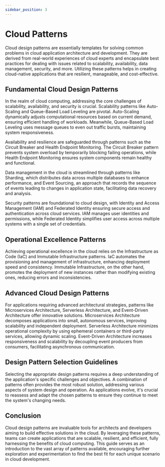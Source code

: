 ```yaml
---
sidebar_position: 3
---
```


# Cloud Patterns

Cloud design patterns are essentially templates for solving common problems in cloud application architecture and development. They are derived from real-world experiences of cloud experts and encapsulate best practices for dealing with issues related to scalability, availability, data management, security, and more. Utilizing these patterns helps in creating cloud-native applications that are resilient, manageable, and cost-effective.

## Fundamental Cloud Design Patterns

In the realm of cloud computing, addressing the core challenges of scalability, availability, and security is crucial. Scalability patterns like Auto-Scaling and Queue-Based Load Leveling are pivotal. Auto-Scaling dynamically adjusts computational resources based on current demand, ensuring efficient handling of workloads. Meanwhile, Queue-Based Load Leveling uses message queues to even out traffic bursts, maintaining system responsiveness.

Availability and resilience are safeguarded through patterns such as the Circuit Breaker and Health Endpoint Monitoring. The Circuit Breaker pattern prevents system overload by temporarily blocking failing operations, while Health Endpoint Monitoring ensures system components remain healthy and functional.

Data management in the cloud is streamlined through patterns like Sharding, which distributes data across multiple databases to enhance performance, and Event Sourcing, an approach that records the sequence of events leading to changes in application state, facilitating data recovery and analysis.

Security patterns are foundational to cloud design, with Identity and Access Management (IAM) and Federated Identity ensuring secure access and authentication across cloud services. IAM manages user identities and permissions, while Federated Identity simplifies user access across multiple systems with a single set of credentials.

## Operational Excellence Patterns

Achieving operational excellence in the cloud relies on the Infrastructure as Code (IaC) and Immutable Infrastructure patterns. IaC automates the provisioning and management of infrastructure, enhancing deployment speed and consistency. Immutable Infrastructure, on the other hand, promotes the deployment of new instances rather than modifying existing ones, reducing errors and inconsistencies.

## Advanced Cloud Design Patterns

For applications requiring advanced architectural strategies, patterns like Microservices Architecture, Serverless Architecture, and Event-Driven Architecture offer innovative solutions. Microservices Architecture decomposes applications into small, autonomous services, improving scalability and independent deployment. Serverless Architecture minimizes operational complexity by using ephemeral containers or third-party services, allowing dynamic scaling. Event-Driven Architecture increases responsiveness and scalability by decoupling event producers from consumers, facilitating asynchronous communication.

## Design Pattern Selection Guidelines

Selecting the appropriate design patterns requires a deep understanding of the application's specific challenges and objectives. A combination of patterns often provides the most robust solution, addressing various aspects of system design and operation. As applications evolve, it's crucial to reassess and adapt the chosen patterns to ensure they continue to meet the system's changing needs.

## Conclusion

Cloud design patterns are invaluable tools for architects and developers aiming to build effective solutions in the cloud. By leveraging these patterns, teams can create applications that are scalable, resilient, and efficient, fully harnessing the benefits of cloud computing. This guide serves as an introduction to the vast array of patterns available, encouraging further exploration and experimentation to find the best fit for each unique scenario in cloud development.
